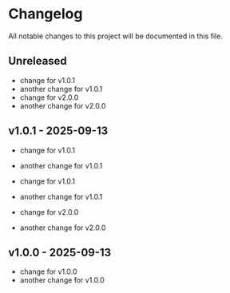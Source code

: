 # Changelog

All notable changes to this project will be documented in this file.

## Unreleased
- change for v1.0.1
- another change for v1.0.1
- change for v2.0.0
- another change for v2.0.0

## v1.0.1 - 2025-09-13

- change for v1.0.1
- another change for v1.0.1

- change for v1.0.1
- another change for v1.0.1
- change for v2.0.0
- another change for v2.0.0

## v1.0.0 - 2025-09-13

- change for v1.0.0
- another change for v1.0.0